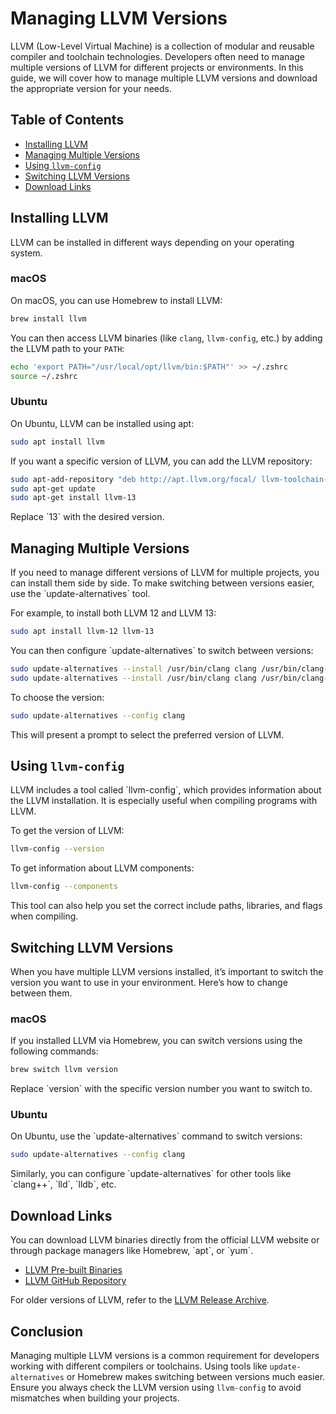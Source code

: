 
# Managing LLVM Versions

LLVM (Low-Level Virtual Machine) is a collection of modular and reusable compiler and toolchain technologies. Developers often need to manage multiple versions of LLVM for different projects or environments. In this guide, we will cover how to manage multiple LLVM versions and download the appropriate version for your needs.

## Table of Contents

- [Installing LLVM](#installing-llvm)
- [Managing Multiple Versions](#managing-multiple-versions)
- [Using `llvm-config`](#using-llvm-config)
- [Switching LLVM Versions](#switching-llvm-versions)
- [Download Links](#download-links)

## Installing LLVM

LLVM can be installed in different ways depending on your operating system.

### macOS

On macOS, you can use Homebrew to install LLVM:

```bash
brew install llvm
```

You can then access LLVM binaries (like `clang`, `llvm-config`, etc.) by adding the LLVM path to your `PATH`:

```bash
echo 'export PATH="/usr/local/opt/llvm/bin:$PATH"' >> ~/.zshrc
source ~/.zshrc
```

### Ubuntu

On Ubuntu, LLVM can be installed using apt:

```bash
sudo apt install llvm
```

If you want a specific version of LLVM, you can add the LLVM repository:

```bash
sudo apt-add-repository "deb http://apt.llvm.org/focal/ llvm-toolchain-focal-13 main"
sudo apt-get update
sudo apt-get install llvm-13
```

Replace \`13\` with the desired version.

## Managing Multiple Versions

If you need to manage different versions of LLVM for multiple projects, you can install them side by side. To make switching between versions easier, use the \`update-alternatives\` tool.

For example, to install both LLVM 12 and LLVM 13:

```bash
sudo apt install llvm-12 llvm-13
```

You can then configure \`update-alternatives\` to switch between versions:

```bash
sudo update-alternatives --install /usr/bin/clang clang /usr/bin/clang-12 20
sudo update-alternatives --install /usr/bin/clang clang /usr/bin/clang-13 10
```

To choose the version:

```bash
sudo update-alternatives --config clang
```

This will present a prompt to select the preferred version of LLVM.

## Using `llvm-config`

LLVM includes a tool called \`llvm-config\`, which provides information about the LLVM installation. It is especially useful when compiling programs with LLVM.

To get the version of LLVM:

```bash
llvm-config --version
```

To get information about LLVM components:

```bash
llvm-config --components
```

This tool can also help you set the correct include paths, libraries, and flags when compiling.

## Switching LLVM Versions

When you have multiple LLVM versions installed, it’s important to switch the version you want to use in your environment. Here’s how to change between them.

### macOS

If you installed LLVM via Homebrew, you can switch versions using the following commands:

```bash
brew switch llvm version
```

Replace \`version\` with the specific version number you want to switch to.

### Ubuntu

On Ubuntu, use the \`update-alternatives\` command to switch versions:

```bash
sudo update-alternatives --config clang
```

Similarly, you can configure \`update-alternatives\` for other tools like \`clang++\`, \`lld\`, \`lldb\`, etc.

## Download Links

You can download LLVM binaries directly from the official LLVM website or through package managers like Homebrew, \`apt\`, or \`yum\`.

- [LLVM Pre-built Binaries](https://releases.llvm.org/download.html)
- [LLVM GitHub Repository](https://github.com/llvm/llvm-project)

For older versions of LLVM, refer to the [LLVM Release Archive](https://releases.llvm.org/).

## Conclusion

Managing multiple LLVM versions is a common requirement for developers working with different compilers or toolchains. Using tools like `update-alternatives` or Homebrew makes switching between versions much easier. Ensure you always check the LLVM version using `llvm-config` to avoid mismatches when building your projects.
